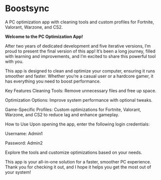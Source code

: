 # Boostsync
A PC optimization app with cleaning tools and custom profiles for Fortnite, Valorant, Warzone, and CS2.

**Welcome to the PC Optimization App!**

After two years of dedicated development and five iterative versions, I’m proud to present the final version of this app! It’s been a long journey, filled with learning and improvements, and I’m excited to share this powerful tool with you.

This app is designed to clean and optimize your computer, ensuring it runs smoother and faster. Whether you’re a casual user or a hardcore gamer, it has everything you need to boost performance.

Key Features
Cleaning Tools: Remove unnecessary files and free up space.

Optimization Options: Improve system performance with optional tweaks.

Game-Specific Profiles: Custom optimizations for Fortnite, Valorant, Warzone, and CS2 to reduce lag and enhance gameplay.

How to Use
Upon opening the app, enter the following login credentials:

Username: Admin1

Password: Admin2

Explore the tools and customize optimizations based on your needs.

This app is your all-in-one solution for a faster, smoother PC experience. Thank you for checking it out, and I hope it helps you get the most out of your system!
